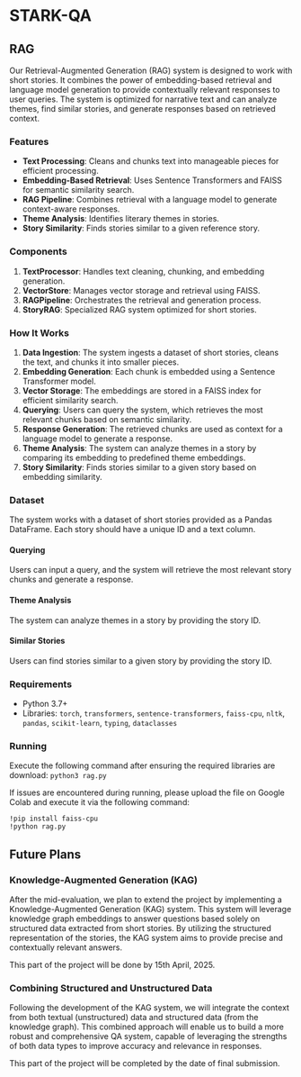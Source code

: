 # STARK-QA

## RAG

Our Retrieval-Augmented Generation (RAG) system is designed to work with short stories. It combines the power of embedding-based retrieval and language model generation to provide contextually relevant responses to user queries. The system is optimized for narrative text and can analyze themes, find similar stories, and generate responses based on retrieved context.

### Features
- **Text Processing**: Cleans and chunks text into manageable pieces for efficient processing.
- **Embedding-Based Retrieval**: Uses Sentence Transformers and FAISS for semantic similarity search.
- **RAG Pipeline**: Combines retrieval with a language model to generate context-aware responses.
- **Theme Analysis**: Identifies literary themes in stories.
- **Story Similarity**: Finds stories similar to a given reference story.

### Components
1. **TextProcessor**: Handles text cleaning, chunking, and embedding generation.
2. **VectorStore**: Manages vector storage and retrieval using FAISS.
3. **RAGPipeline**: Orchestrates the retrieval and generation process.
4. **StoryRAG**: Specialized RAG system optimized for short stories.

### How It Works
1. **Data Ingestion**: The system ingests a dataset of short stories, cleans the text, and chunks it into smaller pieces.
2. **Embedding Generation**: Each chunk is embedded using a Sentence Transformer model.
3. **Vector Storage**: The embeddings are stored in a FAISS index for efficient similarity search.
4. **Querying**: Users can query the system, which retrieves the most relevant chunks based on semantic similarity.
5. **Response Generation**: The retrieved chunks are used as context for a language model to generate a response.
6. **Theme Analysis**: The system can analyze themes in a story by comparing its embedding to predefined theme embeddings.
7. **Story Similarity**: Finds stories similar to a given story based on embedding similarity.

### Dataset
The system works with a dataset of short stories provided as a Pandas DataFrame. Each story should have a unique ID and a text column.

#### Querying
Users can input a query, and the system will retrieve the most relevant story chunks and generate a response.

#### Theme Analysis
The system can analyze themes in a story by providing the story ID.

#### Similar Stories
Users can find stories similar to a given story by providing the story ID.

### Requirements
- Python 3.7+
- Libraries: `torch`, `transformers`, `sentence-transformers`, `faiss-cpu`, `nltk`, `pandas`, `scikit-learn`, `typing`, `dataclasses`

### Running

Execute the following command after ensuring the required libraries are download: 
`python3 rag.py`

If issues are encountered during running, please upload the file on Google Colab and execute it via the following command:

```
!pip install faiss-cpu
!python rag.py
```

## Future Plans

### Knowledge-Augmented Generation (KAG)
After the mid-evaluation, we plan to extend the project by implementing a Knowledge-Augmented Generation (KAG) system. This system will leverage knowledge graph embeddings to answer questions based solely on structured data extracted from short stories. By utilizing the structured representation of the stories, the KAG system aims to provide precise and contextually relevant answers.

This part of the project will be done by 15th April, 2025. 

### Combining Structured and Unstructured Data
Following the development of the KAG system, we will integrate the context from both textual (unstructured) data and structured data (from the knowledge graph). This combined approach will enable us to build a more robust and comprehensive QA system, capable of leveraging the strengths of both data types to improve accuracy and relevance in responses.

This part of the project will be completed by the date of final submission. 

